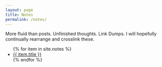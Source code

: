 ```yaml
---
layout: page
title: Notes
permalink: /notes/
---
```

More fluid than posts. Unfinished thoughts. Link Dumps. I will hopefully continually rearrange and crosslink these.
<ul>
{% for item in site.notes %}
  <li><a href="{{ item.url }}">{{ item.title }}</a></li>
{% endfor %}
</ul>
